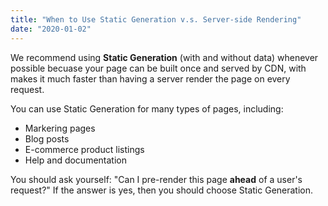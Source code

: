 ```yaml
---
title: "When to Use Static Generation v.s. Server-side Rendering"
date: "2020-01-02"
---
```


We recommend using **Static Generation** (with and without data) whenever possible becuase your page can be built once and served by CDN, with makes it much faster than having a server render the page on every request.

You can use Static Generation for many types of pages, including:

- Markering pages
- Blog posts
- E-commerce product listings
- Help and documentation

You should ask yourself: "Can I pre-render this page **ahead** of a user's request?" If the answer is yes, then you should choose Static Generation.